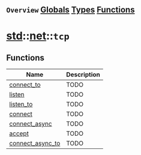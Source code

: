 ## `Overview` [Globals](./globals.md) [Types](./types.md) [Functions](./functions.md)
# [std](./../../std.md)::[net](./../net.md)::`tcp`
## Functions
|Name|Description|
|----|-----------|
|[connect_to](#todo)|TODO|
|[listen](#todo)|TODO|
|[listen_to](#todo)|TODO|
|[connect](#todo)|TODO|
|[connect_async](#todo)|TODO|
|[accept](#todo)|TODO|
|[connect_async_to](#todo)|TODO|
